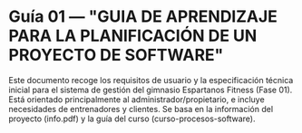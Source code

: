 # Guía 01 — "GUIA DE APRENDIZAJE PARA LA PLANIFICACIÓN DE UN PROYECTO DE SOFTWARE"

Este documento recoge los requisitos de usuario y la especificación técnica inicial para el sistema de gestión del gimnasio Espartanos Fitness (Fase 01). Está orientado principalmente al administrador/propietario, e incluye necesidades de entrenadores y clientes. Se basa en la información del proyecto (info.pdf) y la guía del curso (curso-procesos-software).
